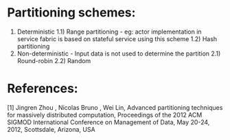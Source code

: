 Partitioning schemes:
====================
1) Deterministic
    1.1) Range partitioning - eg: actor implementation in service fabric is based on stateful service using this scheme
    1.2) Hash partitioning
2) Non-deterministic - Input data is not used to determine the partition
    2.1) Round-robin
    2.2) Random

References:
===========
[1] Jingren Zhou , Nicolas Bruno , Wei Lin, Advanced partitioning techniques for massively distributed computation, Proceedings of the 2012 ACM SIGMOD International Conference on Management of Data, May 20-24, 2012, Scottsdale, Arizona, USA